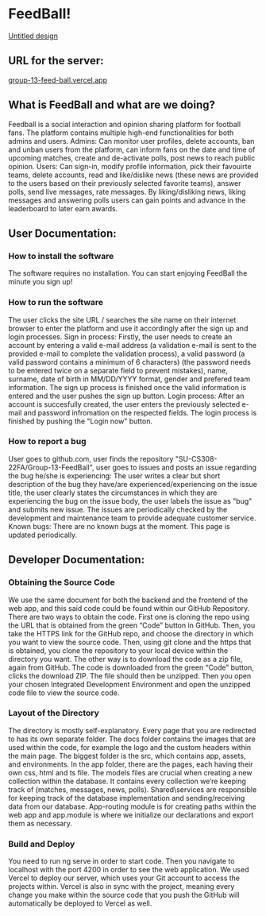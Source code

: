 # FeedBall!
[Untitled design](https://user-images.githubusercontent.com/88030731/207433498-122d3e2a-5e3a-44b1-a6b7-03e5a129c31b.png)

## URL for the server: 
<a href="https://group-13-feed-ball.vercel.app/">group-13-feed-ball.vercel.app</a>
<br>
## What is FeedBall and what are we doing?
Feedball is a social interaction and opinion sharing platform for football fans. The platform contains multiple high-end functionalities for both admins and users.
Admins: Can monitor user profiles, delete accounts, ban and unban users from the platform, can inform fans on the date and time of upcoming matches, create and de-activate polls, post news to reach public opinion.
Users: Can sign-in, modify profile information, pick their favouirte teams, delete accounts, read and like/dislike news (these news are provided to the users based on their previously selected favorite teams), answer polls, send live messages, rate messages. By liking/disliking news, liking messages and answering polls users can gain points and advance in the leaderboard to later earn awards.
## User Documentation:
### How to install the software
The software requires no installation. You can start enjoying FeedBall the minute you sign up!
### How to run the software
The user clicks the site URL / searches the site name on their internet browser to enter the platform and use it accordingly after the sign up and login processes.
Sign in process:
Firstly, the user needs to create an account by entering a valid e-mail address (a validation e-mail is sent to the provided e-mail to complete the validation process), a valid password (a valid password contains a minimum of 6 characters) (the password needs to be entered twice on a separate field to prevent mistakes), name, surname, date of birth in MM/DD/YYYY format, gender and prefered team information. The sign up process is finished once the valid information is entered and the user pushes the sign up button. 
Login process:
After an account is succesfully created, the user enters the previously selected e-mail and password infromation on the respected fields. The login process is finished by pushing the "Login now" button. 
### How to report a bug
User goes to github.com, user finds the repository "SU-CS308-22FA/Group-13-FeedBall", user goes to issues and posts an issue regarding the bug he/she is experiencing: The user writes a clear but short description of the bug they have/are experienced/experiencing on the issue title, the user clearly states the circumstances in which they are experiencing the bug on the issue body, the user labels the issue as "bug" and submits new issue. The issues are periodically checked by the development and maintenance team to provide adequate customer service. 
Known bugs: There are no known bugs at the moment. This page is updated periodically.
## Developer Documentation:
### Obtaining the Source Code 
We use the same document for both the backend and the frontend of the web app, and this said code could be found within our GitHub Repository. There are two ways to obtain the code. First one is cloning the repo using the URL that is obtained from the green “Code” button in GitHub. Then, you take the HTTPS link for the GitHub repo, and choose the directory in which you want to view the source code. Then, using git clone and the https that is obtained, you clone the repository to your local device within the directory you want. 
The other way is to download the code as a zip file, again from GitHub. The code is downloaded from the green “Code” button, clicks the download ZIP. The file should then be unzipped. Then you open your chosen Integrated Development Environment and open the unzipped code file to view the source code. 
### Layout of the Directory 
The directory is mostly self-explanatory. Every page that you are redirected to has its own separate folder. The docs folder contains the images that are used within the code, for example the logo and the custom headers within the main page. The biggest folder is the src, which contains app, assets, and environments. In the app folder, there are the pages, each having their own css, html and ts file. The models files are crucial when creating a new collection within the database. It contains every collection we’re keeping track of (matches, messages, news, polls). Shared\services are responsible for keeping track of the database implementation and sending/receiving data from our database. App-routing module is for creating paths within the web app and app.module is where we initialize our declarations and export them as necessary. 
### Build and Deploy 
You need to run ng serve in order to start code. Then you navigate to localhost with the port 4200 in order to see the web application. We used Vercel to deploy our server, which uses your Git account to access the projects within. Vercel is also in sync with the project, meaning every change you make within the source code that you push the GitHub will automatically be deployed to Vercel as well.
